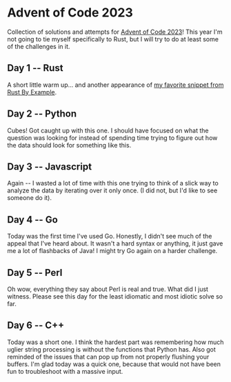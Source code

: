 # Advent of Code 2023

Collection of solutions and attempts for [Advent of Code 2023](https://adventofcode.com/)! This year I'm not going to tie myself specifically to Rust, but I will try to do at least some of the challenges in it. 


## Day 1 -- Rust
A short little warm up... and another appearance of [my favorite snippet from Rust By Example](https://doc.rust-lang.org/rust-by-example/std_misc/file/read_lines.html).

## Day 2 -- Python
Cubes! Got caught up with this one. I should have focused on what the question was looking for instead of spending time trying to figure out how the data should look for something like this.

## Day 3 -- Javascript
Again -- I wasted a lot of time with this one trying to think of a slick way to analyze the data by iterating over it only once. (I did not, but I'd like to see someone do it).

## Day 4 -- Go
Today was the first time I've used Go. Honestly, I didn't see much of the appeal that I've heard about. It wasn't a hard syntax or anything, it just gave me a lot of flashbacks of Java! I might try Go again on a harder challenge.

## Day 5 -- Perl
Oh wow, everything they say about Perl is real and true. What did I just witness. Please see this day for the least idiomatic and most idiotic solve so far.

## Day 6 -- C++
Today was a short one. I think the hardest part was remembering how much uglier string processing is without the functions that Python has. Also got reminded of the issues that can pop up from not properly flushing your buffers. I'm glad today was a quick one, because that would not have been fun to troubleshoot with a massive input.
